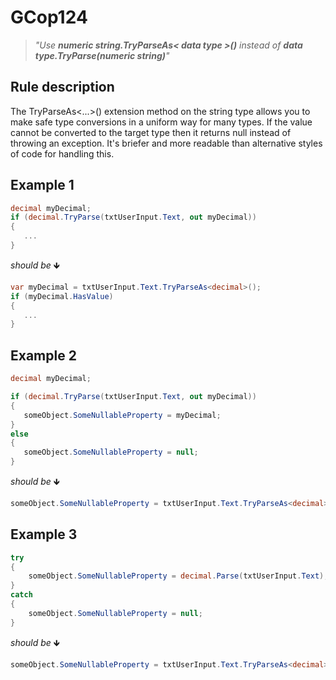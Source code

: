 ﻿# GCop124

> *"Use **numeric string.TryParseAs< data type >()** instead of **data type.TryParse(numeric string)**"*


## Rule description
The TryParseAs<...>() extension method on the string type allows you to make safe type conversions in a uniform way for many types. If the value cannot be converted to the target type then it returns null instead of throwing an exception. It's briefer and more readable than alternative styles of code for handling this.

## Example 1
```csharp
decimal myDecimal;
if (decimal.TryParse(txtUserInput.Text, out myDecimal))
{
   ...
}
```
*should be* 🡻

```csharp
var myDecimal = txtUserInput.Text.TryParseAs<decimal>();
if (myDecimal.HasValue)
{
   ...
}
```


## Example 2
```csharp
decimal myDecimal;

if (decimal.TryParse(txtUserInput.Text, out myDecimal))
{
   someObject.SomeNullableProperty = myDecimal;
}
else
{
   someObject.SomeNullableProperty = null;
}
```
*should be* 🡻

```csharp
someObject.SomeNullableProperty = txtUserInput.Text.TryParseAs<decimal>();
```

## Example 3
```csharp
try
{
    someObject.SomeNullableProperty = decimal.Parse(txtUserInput.Text);
}
catch
{
    someObject.SomeNullableProperty = null;
}
```
*should be* 🡻

```csharp
someObject.SomeNullableProperty = txtUserInput.Text.TryParseAs<decimal>();
```

